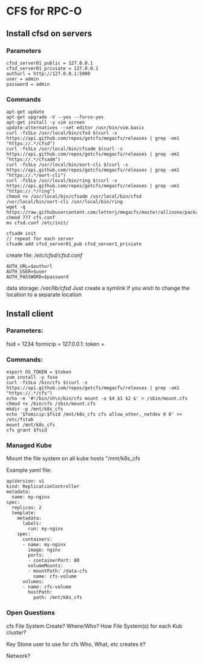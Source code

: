 # CFS for RPC-O

## Install cfsd on servers

### Parameters

    cfsd_server01_public = 127.0.0.1
    cfsd_server01_priviate = 127.0.0.1
    authurl = http://127.0.0.1:5000
    user = admin
    password = admin

### Commands

```
apt-get update
apt-get upgrade -V --yes --force-yes
apt-get install -y vim screen 
update-alternatives --set editor /usr/bin/vim.basic
curl -fsSLo /usr/local/bin/cfsd $(curl -s https://api.github.com/repos/getcfs/megacfs/releases | grep -om1 "https://.*/cfsd")
curl -fsSLo /usr/local/bin/cfsadm $(curl -s https://api.github.com/repos/getcfs/megacfs/releases | grep -om1 "https://.*/cfsadm")
curl -fsSLo /usr/local/bin/oort-cli $(curl -s https://api.github.com/repos/getcfs/megacfs/releases | grep -om1 "https://.*/oort-cli")
curl -fsSLo /usr/local/bin/ring $(curl -s https://api.github.com/repos/getcfs/megacfs/releases | grep -om1 "https://.*/ring")
chmod +x /usr/local/bin/cfsadm /usr/local/bin/cfsd /usr/local/bin/oort-cli /usr/local/bin/ring 
wget -q https://raw.githubusercontent.com/letterj/megacfs/master/allinone/packaging/root/usr/share/cfsd/init/cfsd.conf
chmod 777 cfs.conf
mv cfsd.conf /etc/init/

cfsadm init
// repeat for each server
cfsadm add cfsd_server01_pub cfsd_server1_priviate
```

create file: */etc/cfsd/cfsd.conf* 

```
AUTH_URL=$authurl
AUTH_USER=$user
AUTH_PASSWORD=$password
```

data storage:  */var/lib/cfsd*
Just create a symlink if you wish to change the location to a separate location


## Install client

### Parameters:
  fsid = 1234
  formicip = 127.0.0.1:
  token = <blah>

### Commands:

```
export OS_TOKEN = $token
yum install -y fuse
curl -fsSLo /bin/cfs $(curl -s https://api.github.com/repos/getcfs/megacfs/releases | grep -om1 "https://.*/cfs")
echo -e '#!/bin/sh\n/bin/cfs mount -o $4 $1 $2 &' > /sbin/mount.cfs
chmod +x /bin/cfs /sbin/mount.cfs
mkdir -p /mnt/k8s_cfs
echo '$fomicip:$fsid /mnt/k8s_cfs cfs allow_other,_netdev 0 0' >> /etc/fstab
mount /mnt/k8s_cfs
cfs grant $fsid
```

### Managed Kube

Mount the file system on all kube hosts  "/mnt/k8s_cfs

Example yaml file:  
```
apiVersion: v1
kind: ReplicationController
metadata:
  name: my-nginx
spec:
  replicas: 2
  template:
    metadata:
      labels:
        run: my-nginx
    spec:
      containers:
      - name: my-nginx
        image: nginx
        ports:
        - containerPort: 80
        volumeMounts:
        - mountPath: /data-cfs
          name: cfs-volume
      volumes:
      - name: cfs-volume
        hostPath:
          path: /mnt/k8s_cfs
```

### Open Questions

cfs File System Create?  Where/Who?
    How File System(s) for each Kub cluster?

Key Stone user to use for cfs
    Who, What, etc creates it?

Network?

